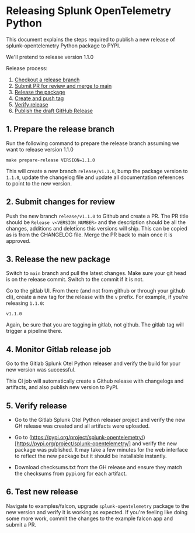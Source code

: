 # Releasing Splunk OpenTelemetry Python


This document explains the steps required to publish a new release of splunk-opentelemetry Python package to PYPI.

We'll pretend to release version 1.1.0

Release process:

1. [Checkout a release branch](#1-checkout-a-release-branch)
2. [Submit PR for review and merge to main](#3-submit-changes-for-review)
3. [Release the package](#4-create-a-draft-github-release)
4. [Create and push tag](#5-create-and-publish-a-version-git-tag)
5. [Verify release](#6-verify-release)
6. [Publish the draft GitHub Release](#7-publish-the-draft-github-release)


## 1. Prepare the release branch

Run the following command to prepare the release branch assuming we want to release version 1.1.0

```
make prepare-release VERSION=1.1.0
```

This will create a new branch `release/v1.1.0`, bump the package version to `1.1.0`, update the changelog file and
update all documentation references to point to the new version.

## 2. Submit changes for review

Push the new branch `release/v1.1.0` to Github and create a PR. The PR title should be `Release v<VERSION_NUMBER>`
and the description should be all the changes, additions and deletions this versions will ship.
This can be copied as is from the CHANGELOG file. Merge the PR back to main once it is approved. 

## 3. Release the new package

Switch to `main` branch and pull the latest changes. Make sure your git head is on the release commit.
Switch to the commit if it is not. 

Go to the gitlab UI.  From there (and not from github or through your github cli), create
a new tag for the release with the `v` prefix.  For example, if you're releasing `1.1.0`:

```
v1.1.0
```

Again, be sure that you are tagging in gitlab, not github.  The gitlab tag will trigger a pipeline there.

## 4. Monitor Gitlab release job 

Go to the Gitlab Splunk Otel Python releaser and verify the build for your new version was successful.

This CI job will automatically create a Github release with changelogs and artifacts, and also publish new version to PyPI.


## 5. Verify release

- Go to the Gitlab Splunk Otel Python releaser project and verify the new GH release was created and all artifacts were uploaded.

- Go to (https://pypi.org/project/splunk-opentelemetry/)[https://pypi.org/project/splunk-opentelemetry/] and verify the new package was published. It may take a few minutes for the web interface to reflect the new package but it should be installable instantly. 

- Download checksums.txt from the GH release and ensure they match the checksums from pypi.org for each artifact.

## 6. Test new release

Navigate to examples/falcon, upgrade `splunk-opentelemetry` package to the new version and verify it is working as expected. If you're feeling like doing some more work, commit the changes to the example falcon app and submit a PR.
